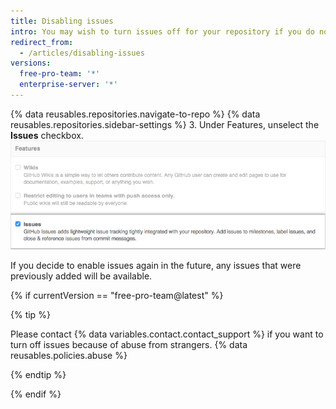 ```yaml
---
title: Disabling issues
intro: You may wish to turn issues off for your repository if you do not accept contributions or bug reports.
redirect_from:
  - /articles/disabling-issues
versions:
  free-pro-team: '*'
  enterprise-server: '*'
---
```


{% data reusables.repositories.navigate-to-repo %}
{% data reusables.repositories.sidebar-settings %}
3. Under Features, unselect the **Issues** checkbox. ![Remove Issues checkbox](/assets/images/help/issues/issues_settings_remove_from_repo.png)

If you decide to enable issues again in the future, any issues that were previously added will be available.

{% if currentVersion == "free-pro-team@latest" %}

{% tip %}

Please contact {% data variables.contact.contact_support %} if you want to turn off issues because of abuse from strangers.
{% data reusables.policies.abuse %}

{% endtip %}

{% endif %}

